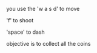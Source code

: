  you use the 'w a s d' to move

 'f' to shoot

 'space' to dash 

objective is to collect all the coins
